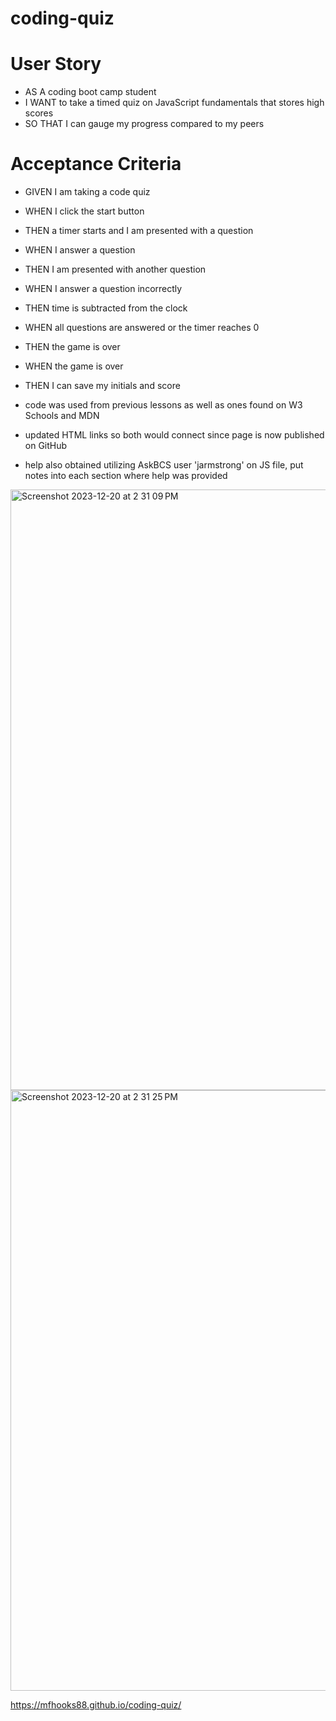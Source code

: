 # coding-quiz

# User Story

* AS A coding boot camp student
* I WANT to take a timed quiz on JavaScript fundamentals that stores high scores
* SO THAT I can gauge my progress compared to my peers

# Acceptance Criteria

* GIVEN I am taking a code quiz
* WHEN I click the start button
* THEN a timer starts and I am presented with a question
* WHEN I answer a question
* THEN I am presented with another question
* WHEN I answer a question incorrectly
* THEN time is subtracted from the clock
* WHEN all questions are answered or the timer reaches 0
* THEN the game is over
* WHEN the game is over
* THEN I can save my initials and score

* code was used from previous lessons as well as ones found on W3 Schools and MDN

* updated HTML links so both would connect since page is now published on GitHub

* help also obtained utilizing AskBCS user 'jarmstrong' on JS file, put notes into each section where help was provided

<img width="961" alt="Screenshot 2023-12-20 at 2 31 09 PM" src="https://github.com/mfhooks88/coding-quiz/assets/152635274/f17e1938-ebf0-48ae-a4a0-136106c0d50d">

<img width="961" alt="Screenshot 2023-12-20 at 2 31 25 PM" src="https://github.com/mfhooks88/coding-quiz/assets/152635274/05a6d701-a703-4b36-b955-70c27aa07edd">

https://mfhooks88.github.io/coding-quiz/
